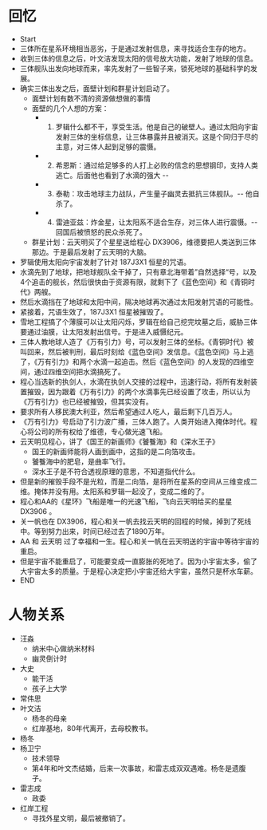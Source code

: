 # 回忆
- Start
- 三体所在星系环境相当恶劣，于是通过发射信息，来寻找适合生存的地方。
- 收到三体的信息之后，叶文洁发现太阳的信号放大功能，发射了地球的信息。
- 三体舰队出发向地球而来，率先发射了一些智子来，锁死地球的基础科学的发展。
- 确实三体出发之后，面壁计划和群星计划启动了。
	- 面壁计划有数不清的资源做想做的事情
	- 面壁的几个人想的方案：
		- 1. 罗辑什么都不干，享受生活。他是自己的破壁人。通过太阳向宇宙发射三体的坐标信息，让三体暴露并且被消灭。这是个同归于尽的主意，对三体人起到足够的震慑。
		- 2. 希恩斯：通过给足够多的人打上必败的信念的思想钢印，支持人类逃亡。后面他也看到了水滴的强大 -- 
		- 3. 泰勒：攻击地球主力战队，产生量子幽灵去抵抗三体舰队。-- 他自杀了。
		- 4. 雷迪亚兹：炸金星，让太阳系不适合生存，对三体人进行震慑。-- 回国后被愤怒的民众杀死了。
	- 群星计划：云天明买了个星星送给程心 DX3906，维德要把人类送到三体那边。于是最后发射了云天明的大脑。
- 罗辑使用太阳向宇宙发射了针对 187J3X1 恒星的咒语。
- 水滴先到了地球，把地球舰队全干掉了，只有章北海带着”自然选择“号，以及4个追击的舰长，然后很快由于资源有限，就剩下了《蓝色空间》和《青铜时代》两艘。
- 然后水滴挡在了地球和太阳中间，隔决地球再次通过太阳发射咒语的可能性。
- 紧接着，咒语生效了，187J3X1 恒星被摧毁了。
- 雪地工程搞了个薄膜可以让太阳闪烁，罗辑在给自己挖完坟墓之后，威胁三体要通过油膜，让太阳发射出信号。于是进入威慑纪元。
- 三体人教地球人造了《万有引力》号，可以发射三体的坐标。《青铜时代》被叫回来，然后被判刑，最后时刻给《蓝色空间》发信息。《蓝色空间》马上逃了，《万有引力》和两个水滴一起追击。然后《蓝色空间》的人发现的四维空间，通过四维空间把水滴搞死了。
- 程心当选新的执剑人，水滴在执剑人交接的过程中，迅速行动，将所有发射装置摧毁，因为跟着《万有引力》的两个水滴事先已经设置了攻击，所以认为《万有引力》也已经被摧毁，但其实没有。
- 要求所有人移民澳大利亚，然后希望通过人吃人，最后剩下几百万人。
- 《万有引力》号启动了引力波广播，三体人跑了。人类开始进入掩体时代。程心将公司的所有权给了维德，专心做光速飞船。
- 云天明见程心，讲了《国王的新画师》《饕餮海》和《深水王子》
	- 国王的新画师能将人画到画中，这指的是二向箔攻击。
	- 饕餮海中的肥皂，是曲率飞行。
	- 深水王子是不符合透视原理的意思，不知道指代什么。
- 但是新的摧毁手段不是光粒，而是二向箔，是将所在星系的空间从三维变成二维。掩体并没有用。太阳系和罗辑一起没了，变成二维的了。
- 程心和AA的《星环》飞船是唯一的光速飞船，飞向云天明给买的星星 DX3906 。
- 关一帆也在 DX3906，程心和关一帆去找云天明的回程的时候，掉到了死线中。等到努力出来，时间已经过去了1890万年。
- AA 和 云天明 过了幸福和一生。程心和关一帆在云天明送的宇宙中等待宇宙的重启。
- 但是宇宙不能重启了，可能要变成一直膨胀的死地了。因为小宇宙太多，偷了大宇宙太多的质量。于是程心决定把小宇宙还给大宇宙，虽然只是杯水车薪。
- END
# 人物关系
- 汪淼
	- 纳米中心做纳米材料
	- 幽灵倒计时
- 大史
	- 能干活
	- 孩子上大学
- 常伟思
- 叶文洁
	- 杨冬的母亲
	- 红岸基地，80年代离开，去母校教书。
- 杨冬
- 杨卫宁
	- 技术领导
	- 第4年和叶文杰结婚，后来一次事故，和雷志成双双遇难。杨冬是遗腹子。
- 雷志成
	- 政委
- 红岸工程
	- 寻找外星文明，最后被撤销了。